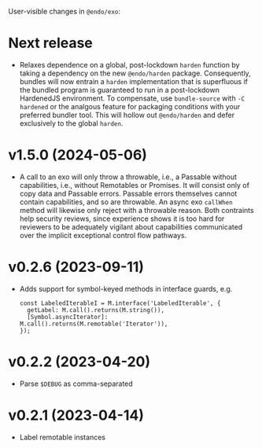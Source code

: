 User-visible changes in `@endo/exo`:

# Next release

- Relaxes dependence on a global, post-lockdown `harden` function by taking a
  dependency on the new `@endo/harden` package.
  Consequently, bundles will now entrain a `harden` implementation that is
  superfluous if the bundled program is guaranteed to run in a post-lockdown
  HardenedJS environment.
  To compensate, use `bundle-source` with `-C hardened` or the analgous feature
  for packaging conditions with your preferred bundler tool.
  This will hollow out `@endo/harden` and defer exclusively to the global
  `harden`.

# v1.5.0 (2024-05-06)

- A call to an exo will only throw a throwable, i.e., a Passable without capabilities, i.e., without Remotables or Promises. It will consist only of copy data and Passable errors. Passable errors themselves cannot contain capabilities, and so are throwable. An async exo `callWhen` method will likewise only reject with a throwable reason. Both contraints help security reviews, since experience shows it is too hard for reviewers to be adequately vigilant about capabilities communicated over the implicit exceptional control flow pathways.

# v0.2.6 (2023-09-11)

- Adds support for symbol-keyed methods in interface guards, e.g.
  ```
  const LabeledIterableI = M.interface('LabeledIterable', {
    getLabel: M.call().returns(M.string()),
    [Symbol.asyncIterator]: M.call().returns(M.remotable('Iterator')),
  });
  ```

# v0.2.2 (2023-04-20)

- Parse `$DEBUG` as comma-separated

# v0.2.1 (2023-04-14)

- Label remotable instances
